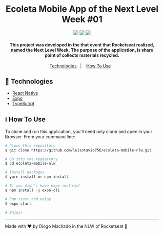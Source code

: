 

<h1 align="center">
   Ecoleta Mobile App of the Next Level Week #01
</h1>
<div align="center">
	<img src="https://res.cloudinary.com/luisotavio756/image/upload/c_fill,w_199/v1591293979/Screenshot_20200604-150116_rc75fs.png" />
	<img src="https://res.cloudinary.com/luisotavio756/image/upload/c_fill,w_199/v1591293979/Screenshot_20200604-150129_if1obv.png" />
	<img src="https://res.cloudinary.com/luisotavio756/image/upload/c_fill,w_199/v1591293979/Screenshot_20200604-150140_xdmcmj.png" />
</div>


<h4 align="center">
  This project was developed in the that event that Rocketseat realized, named the Next Level Week. The purpose of the application, is share point of collects materials recycled.
</h4>
<p align="center">
  <a href="#rocket-technologies">Technologies</a>&nbsp;&nbsp;&nbsp;|&nbsp;&nbsp;&nbsp;
  <a href="#information_source-how-to-use">How To Use</a>&nbsp;&nbsp;&nbsp;
</p>


## :rocket: Technologies

-  [React Native](https://reactnative.dev)
-  [Expo](https://expo.io)
-  [TypeScript](https://www.typescriptlang.org/)

## :information_source: How To Use

To clone and run this application, you'll need only clone and open in your Browser. From your command line:

```bash
# Clone this repository
$ git clone https://github.com/luisotavio756/ecoleta-mobile-nlw.git

# Go into the repository
$ cd ecoleta-mobile-nlw

# Install packages
$ yarn install or npm install

# If you didn't have expo instaled
$ npm install -g expo-cli

# Run start and enjoy
$ expo start

# Enjoy!
```
---

Made with ♥ by Diogo Machado in the NLW of Rocketseat :wave:
